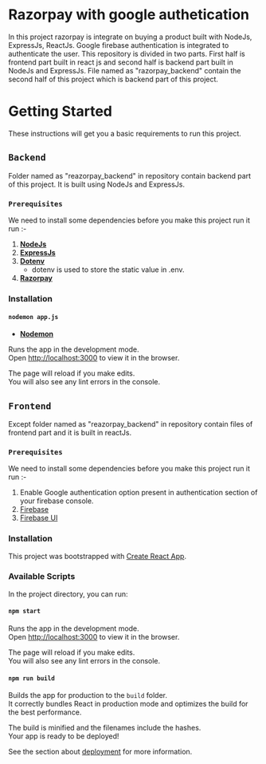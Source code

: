# Razorpay with google authetication
In this project razorpay is integrate on buying a product built with NodeJs, ExpressJs, ReactJs. Google firebase authentication is integrated to authenticate the user. This repository is divided in two parts. First half is frontend part built in react js and second half is backend part built in NodeJs and ExpressJs. File named as "razorpay_backend" contain the second half of this project which is backend part of this project.

# Getting Started
These instructions will get you a basic requirements to run this project.

## `Backend`
Folder named as "reazorpay_backend" in repository contain backend part of this project. It is built using NodeJs and ExpressJs.

### `Prerequisites`
We need to install some dependencies before you make this project run it run :-
1. [**NodeJs**](https://nodejs.org/en/docs/)
2. [**ExpressJs**](https://devdocs.io/express/)
3. [**Dotenv**](https://www.npmjs.com/package/dotenv)
   - dotenv is used to store the static value in .env.
4. [**Razorpay**](https://www.npmjs.com/package/razorpay)

### Installation

#### `nodemon app.js`
- [**Nodemon**](https://www.npmjs.com/package/nodemon)

Runs the app in the development mode.<br />
Open [http://localhost:3000](http://localhost:3000) to view it in the browser.

The page will reload if you make edits.<br />
You will also see any lint errors in the console.

## `Frontend`
Except folder named as "reazorpay_backend" in repository contain files of frontend part and it is built in reactJs.

### `Prerequisites`
We need to install some dependencies before you make this project run it run :-
1. Enable Google authentication option present in authentication section of your firebase console.
2. [Firebase](https://www.npmjs.com/package/firebase)
3. [Firebase UI](https://www.npmjs.com/package/react-firebaseui)

### Installation

This project was bootstrapped with [Create React App](https://github.com/facebook/create-react-app).

### Available Scripts

In the project directory, you can run:

#### `npm start`

Runs the app in the development mode.<br>
Open [http://localhost:3000](http://localhost:3000) to view it in the browser.

The page will reload if you make edits.<br>
You will also see any lint errors in the console.

#### `npm run build`

Builds the app for production to the `build` folder.<br>
It correctly bundles React in production mode and optimizes the build for the best performance.

The build is minified and the filenames include the hashes.<br>
Your app is ready to be deployed!

See the section about [deployment](https://facebook.github.io/create-react-app/docs/deployment) for more information.
